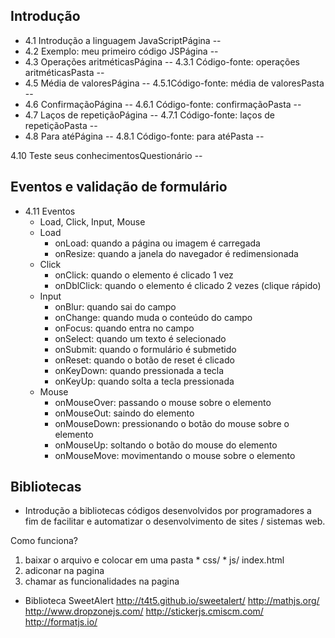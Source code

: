 ## Introdução

- 4.1 Introdução a linguagem JavaScriptPágina                           --
- 4.2 Exemplo: meu primeiro código JSPágina                             --
- 4.3 Operações aritméticasPágina                                       --
    4.3.1 Código-fonte: operações aritméticasPasta                      --
- 4.5 Média de valoresPágina                                            --
    4.5.1Código-fonte: média de valoresPasta                            --
- 4.6 ConfirmaçãoPágina                                                 --
    4.6.1 Código-fonte: confirmaçãoPasta                                --
- 4.7 Laços de repetiçãoPágina                                          --
    4.7.1 Código-fonte: laços de repetiçãoPasta                         --
- 4.8 Para atéPágina                                                    --
    4.8.1 Código-fonte: para atéPasta                                   --

4.10 Teste seus conhecimentosQuestionário                               --




## Eventos e validação de formulário

- 4.11 Eventos                                                
    - Load, Click, Input, Mouse
    - Load
        - onLoad: quando a página ou imagem é carregada
        - onResize: quando a janela do navegador é redimensionada 
    - Click
        - onClick: quando o elemento é clicado 1 vez
        - onDblClick: quando o elemento é clicado 2 vezes (clique rápido)
    - Input
        - onBlur: quando sai do campo
        - onChange: quando muda o conteúdo do campo
        - onFocus: quando entra no campo
        - onSelect: quando um texto é selecionado
        - onSubmit: quando o formulário é submetido
        - onReset: quando o botão de reset é clicado
        - onKeyDown: quando pressionada a tecla
        - onKeyUp: quando solta a tecla pressionada
    - Mouse 
        - onMouseOver: passando o mouse sobre o elemento
        - onMouseOut: saindo do elemento
        - onMouseDown: pressionando o botão do mouse sobre o elemento
        - onMouseUp: soltando o botão do mouse do elemento
        - onMouseMove: movimentando o mouse sobre o elemento

                      
## Bibliotecas
- Introdução a bibliotecas
    códigos desenvolvidos por programadores a fim de facilitar e automatizar o desenvolvimento de sites / sistemas web. 

Como funciona? 
1. baixar o arquivo e colocar em uma pasta * css/ * js/ index.html
2. adiconar na pagina 
    <script src="meu_codigo.js"></script>
    <link rel="stylesheet" href="style.css">
3. chamar as funcionalidades na pagina 

- Biblioteca SweetAlert
http://t4t5.github.io/sweetalert/
http://mathjs.org/ 
http://www.dropzonejs.com/ 
http://stickerjs.cmiscm.com/
http://formatjs.io/
